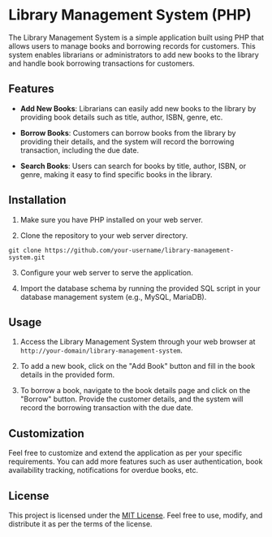 # Library Management System (PHP)

The Library Management System is a simple application built using PHP that allows users to manage books and borrowing records for customers. This system enables librarians or administrators to add new books to the library and handle book borrowing transactions for customers.

## Features

- **Add New Books**: Librarians can easily add new books to the library by providing book details such as title, author, ISBN, genre, etc.

- **Borrow Books**: Customers can borrow books from the library by providing their details, and the system will record the borrowing transaction, including the due date.


- **Search Books**: Users can search for books by title, author, ISBN, or genre, making it easy to find specific books in the library.

## Installation

1. Make sure you have PHP installed on your web server.

2. Clone the repository to your web server directory.
```
git clone https://github.com/your-username/library-management-system.git
```

3. Configure your web server to serve the application.

4. Import the database schema by running the provided SQL script in your database management system (e.g., MySQL, MariaDB).

## Usage

1. Access the Library Management System through your web browser at `http://your-domain/library-management-system`.

2. To add a new book, click on the "Add Book" button and fill in the book details in the provided form.

3. To borrow a book, navigate to the book details page and click on the "Borrow" button. Provide the customer details, and the system will record the borrowing transaction with the due date.

## Customization

Feel free to customize and extend the application as per your specific requirements. You can add more features such as user authentication, book availability tracking, notifications for overdue books, etc.

## License

This project is licensed under the [MIT License](LICENSE). Feel free to use, modify, and distribute it as per the terms of the license.
